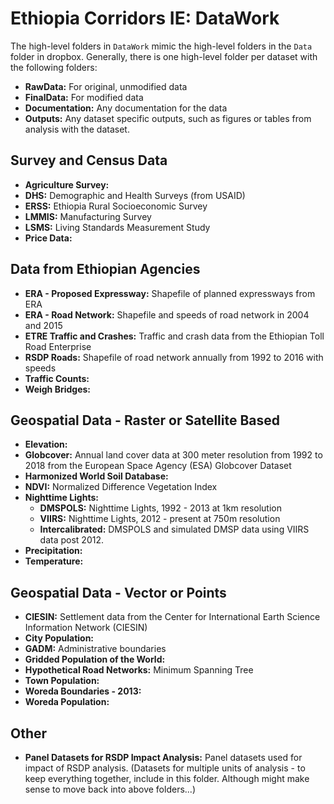 # Ethiopia Corridors IE: DataWork

The high-level folders in `DataWork` mimic the high-level folders in the `Data` folder in dropbox. Generally, there is one high-level folder per dataset with the following folders:

* __RawData:__ For original, unmodified data
* __FinalData:__ For modified data
* __Documentation:__ Any documentation for the data
* __Outputs:__ Any dataset specific outputs, such as figures or tables from analysis with the dataset.

## Survey and Census Data

* __Agriculture Survey:__
* __DHS:__ Demographic and Health Surveys (from USAID)
* __ERSS:__ Ethiopia Rural Socioeconomic Survey
* __LMMIS:__ Manufacturing Survey
* __LSMS:__ Living Standards Measurement Study
* __Price Data:__

## Data from Ethiopian Agencies

* __ERA - Proposed Expressway:__ Shapefile of planned expressways from ERA
* __ERA - Road Network:__ Shapefile and speeds of road network in 2004 and 2015
* __ETRE Traffic and Crashes:__ Traffic and crash data from the Ethiopian Toll Road Enterprise
* __RSDP Roads:__ Shapefile of road network annually from 1992 to 2016 with speeds
* __Traffic Counts:__
* __Weigh Bridges:__

## Geospatial Data - Raster or Satellite Based


* __Elevation:__
* __Globcover:__ Annual land cover data at 300 meter resolution from 1992 to 2018 from the European Space Agency (ESA) Globcover Dataset
* __Harmonized World Soil Database:__
* __NDVI:__ Normalized Difference Vegetation Index
* __Nighttime Lights:__
	* __DMSPOLS:__ Nighttime Lights, 1992 - 2013 at 1km resolution 
	* __VIIRS:__ Nighttime Lights, 2012 - present at 750m resolution
	* __Intercalibrated:__ DMSPOLS and simulated DMSP data using VIIRS data post 2012.
* __Precipitation:__
* __Temperature:__

## Geospatial Data - Vector or Points

* __CIESIN:__ Settlement data from the Center for International Earth Science Information Network (CIESIN)
* __City Population:__
* __GADM:__ Administrative boundaries
* __Gridded Population of the World:__
* __Hypothetical Road Networks:__ Minimum Spanning Tree
* __Town Population:__
* __Woreda Boundaries - 2013:__
* __Woreda Population:__

## Other
* __Panel Datasets for RSDP Impact Analysis:__ Panel datasets used for impact of RSDP analysis. (Datasets for multiple units of analysis - to keep everything together, include in this folder. Although might make sense to move back into above folders...)
